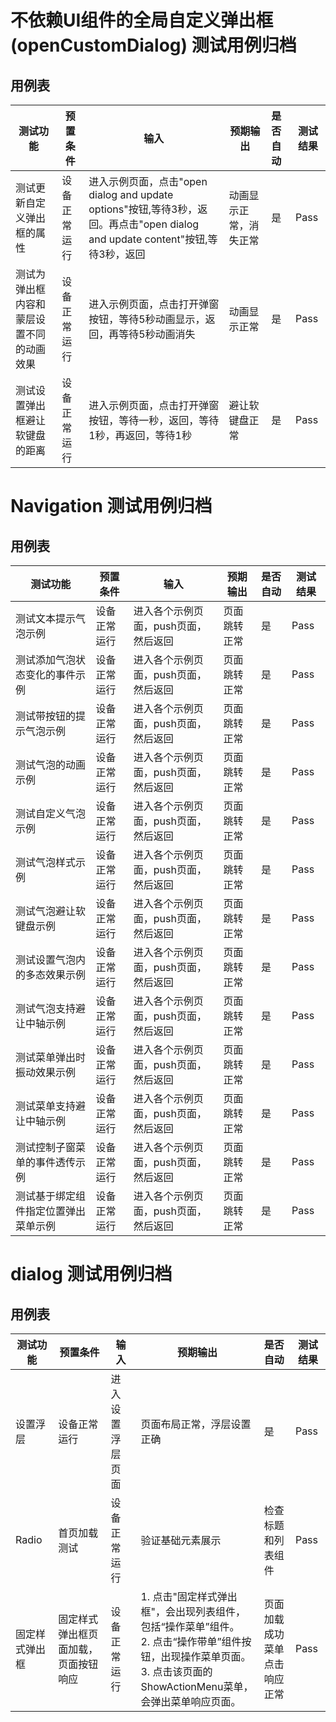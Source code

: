 
# 不依赖UI组件的全局自定义弹出框 (openCustomDialog) 测试用例归档

## 用例表

| 测试功能                    | 预置条件       | 输入                                                            | 预期输出        | 是否自动 | 测试结果 |
|-------------------------| -------------- |---------------------------------------------------------------|-------------| :------- | -------- |
| 测试更新自定义弹出框的属性 | 设备正常运行   | 进入示例页面，点击"open dialog and update options"按钮,等待3秒，返回。再点击"open dialog and update content"按钮,等待3秒，返回 | 动画显示正常，消失正常 | 是       | Pass     |
| 测试为弹出框内容和蒙层设置不同的动画效果    | 设备正常运行   | 进入示例页面，点击打开弹窗按钮，等待5秒动画显示，返回，再等待5秒动画消失                         | 动画显示正常      | 是       | Pass     |
| 测试设置弹出框避让软键盘的距离         | 设备正常运行   | 进入示例页面，点击打开弹窗按钮，等待一秒，返回，等待1秒，再返回，等待1秒                         | 避让软键盘正常   | 是       | Pass     |

# Navigation 测试用例归档

## 用例表

| 测试功能            | 预置条件       | 输入            | 预期输出   | 是否自动 | 测试结果 |
| ------------------- | -------------- |---------------|--------| :------- | -------- |
| 测试文本提示气泡示例    | 设备正常运行   | 进入各个示例页面，push页面，然后返回 | 页面跳转正常 | 是       | Pass     |
| 测试添加气泡状态变化的事件示例    | 设备正常运行 | 进入各个示例页面，push页面，然后返回 | 页面跳转正常 | 是       | Pass     |
| 测试带按钮的提示气泡示例    | 设备正常运行 | 进入各个示例页面，push页面，然后返回 | 页面跳转正常 | 是       | Pass     |
| 测试气泡的动画示例    | 设备正常运行   | 进入各个示例页面，push页面，然后返回 | 页面跳转正常 | 是       | Pass     |
| 测试自定义气泡示例    | 设备正常运行 | 进入各个示例页面，push页面，然后返回 | 页面跳转正常 | 是       | Pass     |
| 测试气泡样式示例    | 设备正常运行 | 进入各个示例页面，push页面，然后返回 | 页面跳转正常 | 是       | Pass     |
| 测试气泡避让软键盘示例   | 设备正常运行 | 进入各个示例页面，push页面，然后返回 | 页面跳转正常 | 是       | Pass     |
| 测试设置气泡内的多态效果示例    | 设备正常运行 | 进入各个示例页面，push页面，然后返回 | 页面跳转正常 | 是       | Pass     |
| 测试气泡支持避让中轴示例    | 设备正常运行 | 进入各个示例页面，push页面，然后返回 | 页面跳转正常 | 是       | Pass     |
| 测试菜单弹出时振动效果示例    | 设备正常运行 | 进入各个示例页面，push页面，然后返回 | 页面跳转正常 | 是       | Pass     |
| 测试菜单支持避让中轴示例    | 设备正常运行 | 进入各个示例页面，push页面，然后返回 | 页面跳转正常 | 是       | Pass     |
| 测试控制子窗菜单的事件透传示例    | 设备正常运行 | 进入各个示例页面，push页面，然后返回 | 页面跳转正常 | 是       | Pass     |
| 测试基于绑定组件指定位置弹出菜单示例    | 设备正常运行 | 进入各个示例页面，push页面，然后返回 | 页面跳转正常 | 是       | Pass     |

# dialog 测试用例归档

## 用例表

| 测试功能 | 预置条件       | 输入             | 预期输出          | 是否自动 | 测试结果 |
|------| -------------- |----------------|---------------| :------- | -------- |
| 设置浮层 | 设备正常运行   | 进入设置浮层页面 | 页面布局正常，浮层设置正确 | 是       | Pass     |
| Radio                      | 首页加载测试                            | 设备正常运行 | 验证基础元素展示 | 检查标题和列表组件 | Pass     |
| 固定样式弹出框 | 固定样式弹出框页面加载，页面按钮响应 | 设备正常运行 | 1. 点击"固定样式弹出框"，会出现列表组件，包括“操作菜单”组件。<br>2. 点击“操作带单”组件按钮，出现操作菜单页面。<br>3. 点击该页面的ShowActionMenu菜单，会弹出菜单响应页面。 | 页面加载成功<br>菜单点击响应正常 | Pass     |
